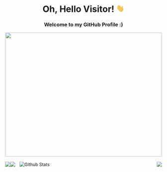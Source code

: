 <h1 align="center">Oh, Hello Visitor! <img src="https://raw.githubusercontent.com/ABSphreak/ABSphreak/master/gifs/Hi.gif" height="25"/></h1>
<h3 align="center">Welcome to my GitHub Profile :)</h3>

<img src="https://i.pinimg.com/originals/cb/10/99/cb109999e76292b5288868a61c043b90.gif" height="400" width="100%" >

 <a href="https://github.com/UjwalKandi"><img align='right' src='https://github.com/UjwalKandi/UjwalKandi/blob/changes-to-readme/svg/87202985-820dcb80-c2b6-11ea-9f56-7ec461c497c3.gif' height='200'></a>
 <a href="https://github.com/UjwalKandi"><img align='left' src='https://github.com/UjwalKandi/UjwalKandi/blob/changes-to-readme/svg/87202985-820dcb80-c2b6-11ea-9f56-7ec461c497c3.gif' height='200'></a>
 <img align='left' src='https://upload.wikimedia.org/wikipedia/commons/thumb/8/89/HD_transparent_picture.png/1200px-HD_transparent_picture.png' width='30'>
![Github Stats](https://github-readme-stats.vercel.app/api?username=NamelessN3K0&count_private=true&show_icons=true&include_all_commits=true&theme=aura_dark)

